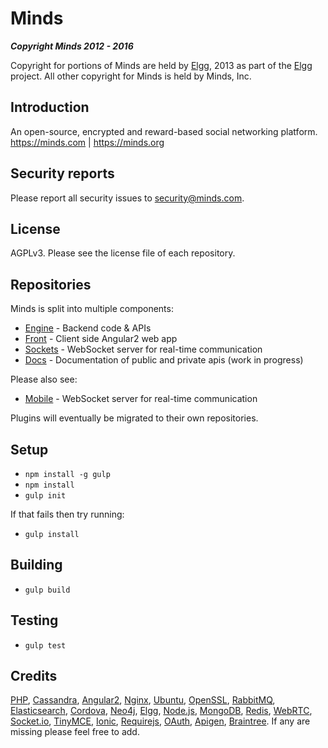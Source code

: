 Minds
==========

___Copyright Minds 2012 - 2016___

Copyright for portions of Minds are held by [Elgg](http://elgg.org), 2013 as part of the [Elgg](http://elgg.org) project. All other copyright for Minds is held by Minds, Inc.

## Introduction
An open-source, encrypted and reward-based social networking platform. https://minds.com | https://minds.org

## Security reports
Please report all security issues to security@minds.com.

## License

AGPLv3. Please see the license file of each repository.

## Repositories

Minds is split into multiple components:

- [Engine](https://github.com/Minds/engine) - Backend code & APIs
- [Front](https://github.com/Minds/front) - Client side Angular2 web app
- [Sockets](https://github.com/Minds/sockets) - WebSocket server for real-time communication
- [Docs](https://github.com/Minds/docs) - Documentation of public and private apis (work in progress)

Please also see:
- [Mobile](https://github.com/Minds/mobile) - WebSocket server for real-time communication

Plugins will eventually be migrated to their own repositories.

## Setup

- `npm install -g gulp`
- `npm install`
- `gulp init`

If that fails then try running:

- `gulp install`

## Building

- `gulp build`

## Testing

- `gulp test`

## Credits

[PHP](https://php.net), [Cassandra](http://cassandra.apache.org/), [Angular2](http://angular.io), [Nginx](https://nginx.com), [Ubuntu](https://ubuntu.com), [OpenSSL](https://www.openssl.org/), [RabbitMQ](https://www.rabbitmq.com/), [Elasticsearch](https://www.elastic.co/), [Cordova](https://cordova.apache.org/), [Neo4j](https://neo4j.com/), [Elgg](http://elgg.org), [Node.js](https://nodejs.org/en/), [MongoDB](https://www.mongodb.com/), [Redis](http://redis.io/), [WebRTC](https://webrtc.org/), [Socket.io](http://socket.io/), [TinyMCE](https://www.tinymce.com/), [Ionic](http://ionicframework.com/), [Requirejs](http://requirejs.org/), [OAuth](http://oauth.net/2/), [Apigen](http://www.apigen.org/), [Braintree](https://www.braintreepayments.com/). If any are missing please feel free to add.
